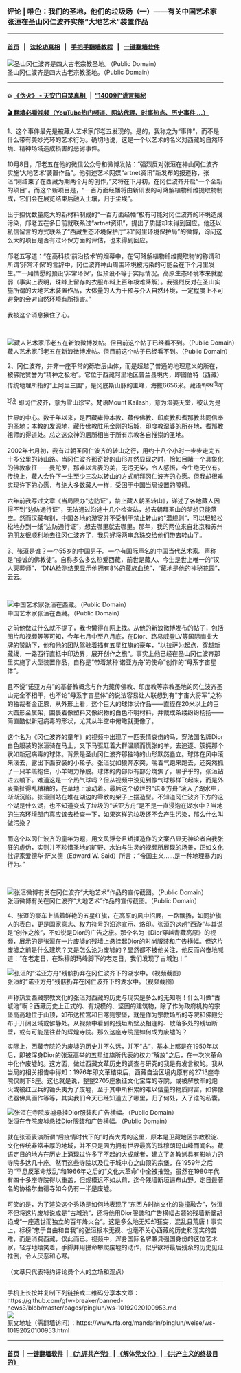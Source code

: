 ### 评论 | 唯色：我们的圣地，他们的垃圾场（一）——有关中国艺术家张洹在圣山冈仁波齐实施“大地艺术”装置作品
------------------------

#### [首页](https://github.com/gfw-breaker/banned-news3/blob/master/README.md) &nbsp;&nbsp;|&nbsp;&nbsp; [法轮功真相](https://github.com/begood0513/basic/blob/master/README.md)  &nbsp;&nbsp;|&nbsp;&nbsp; [手把手翻墙教程](https://github.com/gfw-breaker/guides/wiki)  &nbsp;&nbsp;|&nbsp;&nbsp; [一键翻墙软件](https://github.com/gfw-breaker/nogfw/blob/master/README.md)  



<div id="headerimg">
 <img alt="圣山冈仁波齐是四大古老宗教圣地。（Public Domain）" src="https://www.rfa.org/mandarin/pinglun/weise/ws-10192020100953.html/1-002.JPG/@@images/f790106e-7eb4-41a9-8ec5-d028f58bf2ef.jpeg" title="圣山冈仁波齐是四大古老宗教圣地。（Public Domain）"/>
 <div id="headerimgcontents">
  <div id="headerimgcaption">
   <span>
    圣山冈仁波齐是四大古老宗教圣地。（Public Domain）
   </span>
   <!-- zoomattribute -->
  </div>
  <!-- headerimgcaption -->
 </div>
 <!-- headerimagecontents -->
</div>

<hr/>


#### 💥 [《伪火》 - 天安门自焚真相 ](http://158.247.195.190:10000/videos/blog/weihuo.html)&nbsp; |&nbsp; [“1400例”谎言揭秘  ](http://158.247.195.190:10000/videos/blog/jiexi1400.html)

#### [ 🎬  翻墙必看视频（YouTube热门频道、网站代理、时事热点、历史事件 ...）](https://github.com/gfw-breaker/links/blob/master/banned.md)

<div id="storytext">
 <div>
  <div class="slot_header">
  </div>
 </div>
 <p>
  1、这个事件最先是被藏人艺术家邝老五发现的。是的，我称之为“事件”，而不是什么带有美妙光环的艺术行为。确切地说，这是一个以艺术的名义对西藏的自然环境、精神场域造成损害的恶劣事件。
  <br/>
  <br/>
  10月8日，邝老五在他的微信公众号和微博发帖：“强烈反对张洹在神山冈仁波齐实施‘大地艺术’装置作品”。他引述艺术网媒“artnet资讯”新发布的报道称，张洹“刚结束了在西藏为期两个月的创作，”又将在下月初，在冈仁波齐开启“一个全新的项目”。而这个新项目是，“一百万面经幡将由新研发的可降解植物纤维提取物制成，它们会在展览结束后融入土壤，归于尘埃”。
  <br/>
  <br/>
  出于担忧数量庞大的新材料制成的“一百万面经幡”极有可能对冈仁波齐的环境造成污染，邝老五在多日前就联系过“artnet资讯”，提出了质疑却未得到回应。他还以私信留言的方式联系了“西藏生态环境保护厅”和“阿里环境保护局”的微博，询问这么大的项目是否有过环保方面的评估，也未得到回应。
  <br/>
  <br/>
  邝老五写道：“在高科技‘前沿技术’的烟幕中，在‘可降解植物纤维提取物’的称谓和所谓‘非常环保’的言辞中，冈仁波齐神山周围环境被污染的可能会在下个月里发生。”“一厢情愿的预设‘非常环保’，但预设不等于实际情况。高原生态环境本来就脆弱（事实上表明，珠峰上留存的衣服布料上百年极难降解）。我强烈反对在圣山实施所谓的大地艺术装置作品，大体量的人为干预与介入自然环境，一定程度上不可避免的会对自然环境有所损害。”
  <br/>
  <br/>
  我被这个消息揪住了心。
 </p>
 <p>
  <br/>
  <div class="image-inline captioned" style="width:1125px;">
   <div style="width:1125px;">
    <img alt="藏人艺术家邝老五在新浪微博发帖。但目前这个帖子已经看不到。（Public Domain）" src="https://www.rfa.org/mandarin/pinglun/weise/ws-10192020100953.html/1-001.jpg" title="藏人艺术家邝老五在新浪微博发帖。但目前这个帖子已经看不到。（Public Domain）"/>
   </div>
   <div class="image-caption">
    <span style="width:1125px;">
     藏人艺术家邝老五在新浪微博发帖。但目前这个帖子已经看不到。（Public Domain）
    </span>
    <span class="copyright">
    </span>
   </div>
  </div>
 </p>
 <p>
  2、冈仁波齐，并非一座平常的砾岩层山体，而是超越了普通的地理意义的所在，被佛陀赞誉为“精神之极地”。它位于西藏阿里地区普兰县境内，即图伯特（西藏）传统地理所指的“上阿里三围”，是冈底斯山脉的主峰，海拔6656米。藏语གངས་རིན་པོ་ཆེ 即冈仁波齐，意为雪山珍宝。梵语Mount Kailash，意为湿婆天堂，被认为是世界的中心。数千年以来，是西藏雍仲本教、藏传佛教、印度教和耆那教共同信奉的圣地：本教的发源地，藏传佛教胜乐金刚的坛城，印度教湿婆的所在地，耆那教祖师的得道处。总之这众神的居所相当于所有宗教各自推崇的圣地。
  <br/>
  <br/>
  2002年七月初，我有过朝圣冈仁波齐的转山之行，用约十八个小时一步步走完五十多公里的转山路。当冈仁波齐那奇妙的山形兀然显现之时，恰如目睹一个具象化的佛教象征——曼陀罗，那难以言表的美，无污无染，令人感悟，今生绝无仅有。传统上，藏人会许下一生至少三次以转山的方式朝拜冈仁波齐的心愿。但我却很难实现许下的心愿，与绝大多数藏人一样，受困于中国当局设置的障碍。
  <br/>
  <br/>
  六年前我写过文章《当局限办“边防证”，禁止藏人朝圣转山》，详述了各地藏人因得不到“边防通行证”，无法通过沿途十几个检查站，想去朝拜圣山的梦想只能落空。然而汉藏有别，中国各地的游客并不受制于禁止转山的“潜规则”，可以轻轻松松地办到一纸“边防通行证”，想去哪里就去哪里。那年，我的两位来自北京和苏州的朋友很顺利地去往冈仁波齐了，我只好将两串念珠交给他们带去转山了。
  <br/>
  <br/>
  3、张洹是谁？一个55岁的中国男子。一个有国际声名的中国当代艺术家。声称是“虔诚的佛教徒”。自称多么多么热爱西藏，前世是藏人、今生是世上唯一的“汉人天葬师”，“DNA检测结果显示他拥有8%的藏族血统”，“藏地是他的神秘花园”，云云。
 </p>
 <p>
  <br/>
  <div class="image-inline captioned" style="width:800px;">
   <div style="width:800px;">
    <img alt="中国艺术家张洹在西藏。（Public Domain）" src="https://www.rfa.org/mandarin/pinglun/weise/ws-10192020100953.html/1-003.jpg" title="中国艺术家张洹在西藏。（Public Domain）"/>
   </div>
   <div class="image-caption">
    <span style="width:800px;">
     中国艺术家张洹在西藏。（Public Domain）
    </span>
    <span class="copyright">
    </span>
   </div>
  </div>
 </p>
 <p>
  之前他做过什么就不提了，我也懒得在网上找。从他的新浪微博发布的帖子，包括图片和视频等等可知，今年七月中至八月底，在Dior、路易威登LV等国际商业大牌的赞助下，他和他的团队驾驶着插有五星红旗的豪车，“以拉萨为起点，穿越新藏线，一路西行直抵中印边界，展开创作之旅”。事实上他已经在圣山冈仁波齐那里实施了大型装置作品，自称是“带着某种‘诺亚方舟’的使命”创作的“母系宇宙星体”。
  <br/>
  <br/>
  且不说“诺亚方舟”的基督教概念与作为藏传佛教、印度教等宗教圣地的冈仁波齐圣山完全不相干，也不论“母系宇宙星体”的说法容易让人联想到有“宇宙大将军”之称的独裁者金正恩，从外形上看，这个巨大的球体状作品——直径在20米以上的巨大圆形金属架，围裹着像塑料又像织物的白色不明材料，并裁成条缕纷纷扬扬——简直酷似新冠病毒的形状，尤其从半空中俯瞰就更像了。
  <br/>
  <br/>
  这个名为《冈仁波齐的童年》的视频中出现了一匹表情哀伤的马，穿法国名牌Dior白色服装的张洹骑在马上，又下马驱赶着大群温顺而慌张的羊，去追逐、簇拥那个状如新冠病毒的球体。背景是圣山冈仁波齐那独特的山形默然矗立。球体在风中滚来滚去，露出下面安装的小轮子。张洹犹如狼奔豕突，喘着气跑来跑去，还突然抓了一只羊羔抱住，小羊竭力挣脱。球体的内部似有部分烧焦了，黑乎乎的，张洹钻进去躺下。难道这是一个热气球吗？但从视频中没见到像气球那样飞起来，而是外表撕扯得乱糟糟的，在草地上滚动着。最后这个破烂的“诺亚方舟”滚入了湖水中，渐渐沉陷。张洹则站在堆在湖边的零散的架子上摆造型。不知道冈仁波齐下方的这个湖是什么湖，也不知道变成了垃圾的“诺亚方舟”是不是一直浸泡在湖水中？当地的生态环境部门真应该去检查一下，如果这样的垃圾还不会产生污染，那么什么叫做污染？
  <br/>
  <br/>
  而这个以冈仁波齐的童年为题，用文风浮夸且矫揉造作的文案凸显无神论者自我张狂的虚伪，实则并不珍惜圣地的旷野、水泊与生灵的视频所展现的场景，正如文化批评家爱德华·萨义德（Edward W. Said）所言：“帝国主义……是一种地理暴力的行为。”
 </p>
 <p>
  <br/>
  <div class="image-inline captioned" style="width:1125px;">
   <div style="width:1125px;">
    <img alt="张洹微博有关在冈仁波齐“大地艺术”作品的宣传截图。（Public Domain）" src="https://www.rfa.org/mandarin/pinglun/weise/ws-10192020100953.html/1-004.jpg" title="张洹微博有关在冈仁波齐“大地艺术”作品的宣传截图。（Public Domain）"/>
   </div>
   <div class="image-caption">
    <span style="width:1125px;">
     张洹微博有关在冈仁波齐“大地艺术”作品的宣传截图。（Public Domain）
    </span>
    <span class="copyright">
    </span>
   </div>
  </div>
 </p>
 <p>
  4、张洹的豪车上插着鲜艳的五星红旗，在高原的风中招展，一路飘扬，如同护旗人的表白，更是国家意志、权力符号的沿途宣示、烙印。张洹的这趟“西游”与其说是“创作之旅”，不如说是Dior的广告之旅。那个名为《Dior穿越青藏高原》的视频，展示的是张洹在一片废墟的残墙上悬挂起Dior的时尚服装和广告横幅。但这片废墟之前是什么建筑？又是怎么沦为废墟的？显然都不被他关注，他反而兴奋地喊道：“在老定日，在珠穆朗玛峰脚下的老定日，我们发现了古城池！”
 </p>
 <p>
  <div class="image-inline captioned" style="width:1091px;">
   <div style="width:1091px;">
    <img alt="张洹的“诺亚方舟”残骸扔弃在冈仁波齐下的湖水中。（视频截图）" src="https://www.rfa.org/mandarin/pinglun/weise/ws-10192020100953.html/1-005.jpg" title="张洹的“诺亚方舟”残骸扔弃在冈仁波齐下的湖水中。（视频截图）"/>
   </div>
   <div class="image-caption">
    <span style="width:1091px;">
     张洹的“诺亚方舟”残骸扔弃在冈仁波齐下的湖水中。（视频截图）
    </span>
    <span class="copyright">
    </span>
   </div>
  </div>
  <br/>
  声称热爱西藏宗教文化的张洹对西藏的历史与现实是多么的无知啊！什么叫做“古城池”啊？西藏历史上正式的、有规模的、坚固的建筑物，除了作为政府机构的宗堡高高地位于山顶，如布达拉宫和日喀则宗堡，就是作为宗教场所的寺院和佛殿分布于开阔区域或僻静处。从视频中看到的残垣断壁及相连的、散落多处的残垣断壁，或有可能是往昔的辉煌寺院。那么这座寺院是如何成为废墟的？
 </p>
 <p>
  实际上，西藏寺院沦为废墟的历史并不久远，并不“古”，基本上都是在1950年以后，即被浑身Dior的张洹高举的五星红旗所代表的权力“解放”之后，在一次次革命中化作废墟的。这方面，做过西藏文革历史的调查与研究的我是有发言权的。我从当局的相关报告中得知：1976年即文革结束后，西藏自治区境内原有的2713座寺院仅剩下8座。这也就是说，整整2705座象征文化宝库的寺院，或被解放军的炮火或被红卫兵的锄头夷为了废墟，至于其中所积累的难以估量的物质财富，如佛像法器佛具画作等等，其实我们今天已经知道去了哪里，归了何处，入了谁的私囊。
 </p>
 <p>
  <div class="image-inline captioned" style="width:1080px;">
   <div style="width:1080px;">
    <img alt="张洹在寺院废墟悬挂Dior服装和广告横幅。（Public Domain）" src="https://www.rfa.org/mandarin/pinglun/weise/ws-10192020100953.html/1-006.JPG" title="张洹在寺院废墟悬挂Dior服装和广告横幅。（Public Domain）"/>
   </div>
   <div class="image-caption">
    <span style="width:1080px;">
     张洹在寺院废墟悬挂Dior服装和广告横幅。（Public Domain）
    </span>
    <span class="copyright">
    </span>
   </div>
  </div>
  <br/>
  就在张洹表演所谓“后疫情时代下的”时尚大秀的这里，原本是卫藏地区宗教积淀、文化传统非常丰厚的地域，并不只是因为拥有世界最高的珠穆朗玛山峰而闻名。藏语定日的地方在历史上涌现过许多了不起的大成就者，建立了各教派具有影响力的寺院多达几十座。然而这些寺院以及位于城中心之山顶的宗堡，在1959年之后的“平息反革命叛乱”和1966年之后的“文化大革命”中全被摧毁。虽然在1980年代有四十多座寺院得以重盖，但规模远不如从前，迄今残墙断垣遍布山野。定日最著名的协格尔曲德寺如今仍有一半是废墟。
  <br/>
  <br/>
  可笑的是，为了渲染这个秀场是如何地表现了“东西方时尚文化的碰撞融合”，张洹不但将这片废墟说成是“古城池”，还将他用Dior服装和广告横幅占领的残墙断壁胡诌成“一座遗世而独立的百年烽火台”。这是多么地无知却狂妄，混乱且荒唐！事实上，标榜“忠于自由和自我”的张洹根本无视、也毫不关心西藏的历史和现实的苦难，而是消费西藏，仅此而已。视频中，浑身国际名牌兼具强国身份的这位艺术家，轻浮地嬉笑着，手脚并用拼命攀爬废墟的动作，似乎欲将最后残余的历史见证推倒，令人厌恶和心寒。
  <br/>
  <br/>
  （文章只代表特约评论员个人的立场和观点）
 </p>
</div>

<hr/>
手机上长按并复制下列链接或二维码分享本文章：<br/>
https://github.com/gfw-breaker/banned-news3/blob/master/pages/pinglun/ws-10192020100953.md <br/>
<a href='https://github.com/gfw-breaker/banned-news3/blob/master/pages/pinglun/ws-10192020100953.md'><img src='https://github.com/gfw-breaker/banned-news3/blob/master/pages/pinglun/ws-10192020100953.md.png'/></a> <br/>
原文地址（需翻墙访问）：https://www.rfa.org/mandarin/pinglun/weise/ws-10192020100953.html


------------------------
#### [首页](https://github.com/gfw-breaker/banned-news3/blob/master/README.md) &nbsp;|&nbsp; [一键翻墙软件](https://github.com/gfw-breaker/nogfw/blob/master/README.md) &nbsp;| [《九评共产党》](https://github.com/gfw-breaker/9ping.md/blob/master/README.md#九评之一评共产党是什么) | [《解体党文化》](https://github.com/gfw-breaker/jtdwh.md/blob/master/README.md) | [《共产主义的终极目的》](https://github.com/gfw-breaker/gczydzjmd.md/blob/master/README.md)


<img src='http://gfw-breaker.win/banned-news3/pages/pinglun/ws-10192020100953.md' width='0px' height='0px'/>